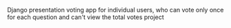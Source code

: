 Django presentation voting app for individual users, who can vote only once for each question and can't view the total votes project